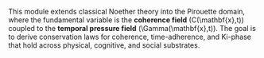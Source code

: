 This module extends classical Noether theory into the Pirouette domain, where the fundamental variable is the **coherence field** (C(\mathbf{x},t)) coupled to the **temporal pressure field** (\Gamma(\mathbf{x},t)). The goal is to derive conservation laws for coherence, time-adherence, and Ki-phase that hold across physical, cognitive, and social substrates.